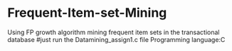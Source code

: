 # Frequent-Item-set-Mining
Using FP growth algorithm mining frequent item sets in the transactional  database
#just run the Datamining_assign1.c file
Programming language:C
